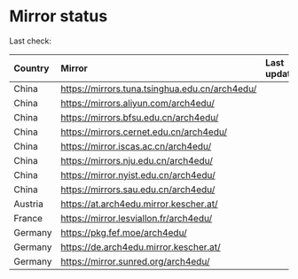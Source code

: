 <script src="./time.js"></script>
# Mirror status
Last check: <script type="text/javascript">localize(1702930663.3479013);</script>

|Country|Mirror|Last update|
|:------|:-----|:----------|
|China|https://mirrors.tuna.tsinghua.edu.cn/arch4edu/|<script type="text/javascript">localize(1702925547);</script>|
|China|https://mirrors.aliyun.com/arch4edu/|<script type="text/javascript">localize(1702837956);</script>|
|China|https://mirrors.bfsu.edu.cn/arch4edu/|<script type="text/javascript">localize(1702837956);</script>|
|China|https://mirrors.cernet.edu.cn/arch4edu/|<script type="text/javascript">localize(1702837956);</script>|
|China|https://mirror.iscas.ac.cn/arch4edu/|<script type="text/javascript">localize(1702837956);</script>|
|China|https://mirrors.nju.edu.cn/arch4edu/|<script type="text/javascript">localize(1702837956);</script>|
|China|https://mirror.nyist.edu.cn/arch4edu/|<script type="text/javascript">localize(1702925547);</script>|
|China|https://mirrors.sau.edu.cn/arch4edu/|<script type="text/javascript">localize(1702925547);</script>|
|Austria|https://at.arch4edu.mirror.kescher.at/|<script type="text/javascript">localize(1702925547);</script>|
|France|https://mirror.lesviallon.fr/arch4edu/|<script type="text/javascript">localize(1702925547);</script>|
|Germany|https://pkg.fef.moe/arch4edu/|<script type="text/javascript">localize(1702925547);</script>|
|Germany|https://de.arch4edu.mirror.kescher.at/|<script type="text/javascript">localize(1702925547);</script>|
|Germany|https://mirror.sunred.org/arch4edu/|<script type="text/javascript">localize(1702925547);</script>|

<script src="./tablefilter/tablefilter.js"></script>
<script src="./table.js"></script>